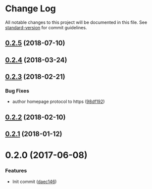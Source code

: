 # Change Log

All notable changes to this project will be documented in this file. See [standard-version](https://github.com/conventional-changelog/standard-version) for commit guidelines.

<a name="0.2.5"></a>
## [0.2.5](https://github.com/MartinHelmut/nerder-index/compare/v0.2.4...v0.2.5) (2018-07-10)



<a name="0.2.4"></a>
## [0.2.4](https://github.com/MartinHelmut/nerder-index/compare/v0.2.3...v0.2.4) (2018-03-24)



<a name="0.2.3"></a>
## [0.2.3](https://github.com/MartinHelmut/nerder-index/compare/v0.2.2...v0.2.3) (2018-02-21)


### Bug Fixes

* author homepage protocol to https ([98df192](https://github.com/MartinHelmut/nerder-index/commit/98df192))



<a name="0.2.2"></a>
## [0.2.2](https://github.com/MartinHelmut/nerder-index/compare/v0.2.1...v0.2.2) (2018-02-10)



<a name="0.2.1"></a>
## [0.2.1](https://github.com/MartinHelmut/nerder-index/compare/v0.2.0...v0.2.1) (2018-01-12)



<a name="0.2.0"></a>
# 0.2.0 (2017-06-08)


### Features

* Init commit ([daec146](https://github.com/MartinHelmut/nerder-index/commit/daec146))
